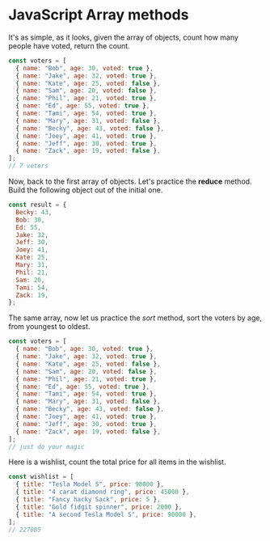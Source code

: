 # JavaScript Array methods

It's as simple, as it looks, given the array of objects, count how many people have voted, return the count.

```javascript
const voters = [
  { name: "Bob", age: 30, voted: true },
  { name: "Jake", age: 32, voted: true },
  { name: "Kate", age: 25, voted: false },
  { name: "Sam", age: 20, voted: false },
  { name: "Phil", age: 21, voted: true },
  { name: "Ed", age: 55, voted: true },
  { name: "Tami", age: 54, voted: true },
  { name: "Mary", age: 31, voted: false },
  { name: "Becky", age: 43, voted: false },
  { name: "Joey", age: 41, voted: true },
  { name: "Jeff", age: 30, voted: true },
  { name: "Zack", age: 19, voted: false },
];
// 7 voters
```

Now, back to the first array of objects. Let's practice the **reduce** method.
Build the following object out of the initial one.

```javascript
const result = {
  Becky: 43,
  Bob: 30,
  Ed: 55,
  Jake: 32,
  Jeff: 30,
  Joey: 41,
  Kate: 25,
  Mary: 31,
  Phil: 21,
  Sam: 20,
  Tami: 54,
  Zack: 19,
};
```

The same array, now let us practice the _sort_ method, sort the voters by age, from youngest to oldest.

```javascript
const voters = [
  { name: "Bob", age: 30, voted: true },
  { name: "Jake", age: 32, voted: true },
  { name: "Kate", age: 25, voted: false },
  { name: "Sam", age: 20, voted: false },
  { name: "Phil", age: 21, voted: true },
  { name: "Ed", age: 55, voted: true },
  { name: "Tami", age: 54, voted: true },
  { name: "Mary", age: 31, voted: false },
  { name: "Becky", age: 43, voted: false },
  { name: "Joey", age: 41, voted: true },
  { name: "Jeff", age: 30, voted: true },
  { name: "Zack", age: 19, voted: false },
];
// just do your magic
```

Here is a wishlist, count the total price for all items in the wishlist.

```javascript
const wishlist = [
  { title: "Tesla Model S", price: 90000 },
  { title: "4 carat diamond ring", price: 45000 },
  { title: "Fancy hacky Sack", price: 5 },
  { title: "Gold fidgit spinner", price: 2000 },
  { title: "A second Tesla Model S", price: 90000 },
];
// 227005
```
